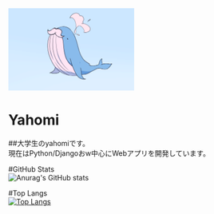 <img src="kujira-hige.png" width="50%" height="50%">
</img>

# Yahomi
##大学生のyahomiです。<br>
現在はPython/Djangoおw中心にWebアプリを開発しています。<br>

#GitHub Stats<br>
![Anurag's GitHub stats](https://github-readme-stats.vercel.app/api?username=yahomi-jp&show_icons=true&theme=dracula)<br>

#Top Langs<br>
[![Top Langs](https://github-readme-stats.vercel.app/api/top-langs/?username=yahomi-jp&layout=compact&theme=dracula)](https://github.com/anuraghazra/github-readme-stats)
<br>



